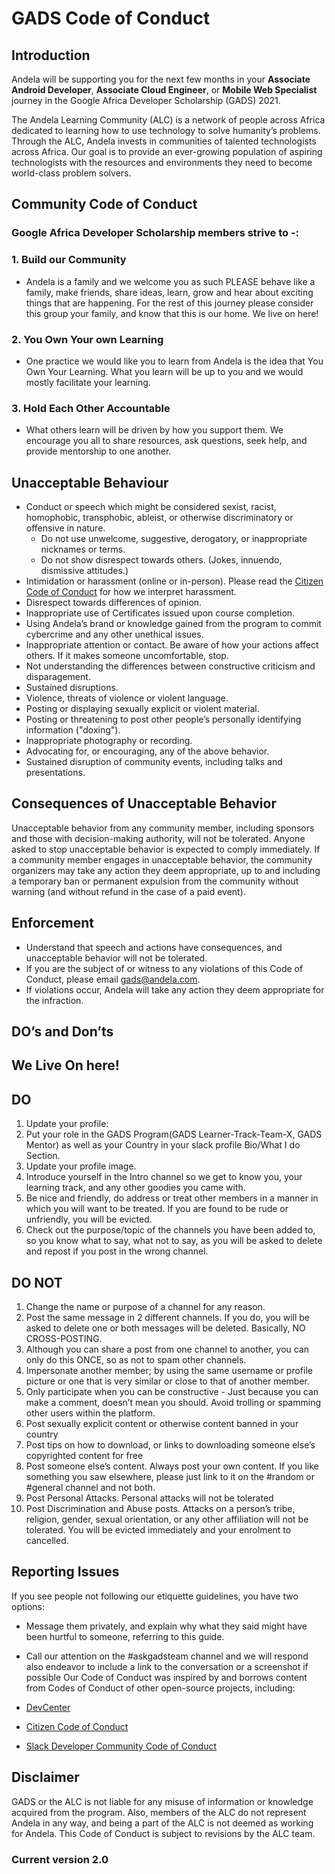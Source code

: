 # GADS Code of Conduct

## Introduction

Andela will be supporting you for the next few months in your **Associate Android Developer**, **Associate Cloud Engineer**, or **Mobile Web Specialist** journey in the Google Africa Developer Scholarship (GADS) 2021.

The Andela Learning Community (ALC) is a network of people across Africa dedicated to learning how to use technology to solve humanity’s problems. Through the ALC, Andela invests in communities of talented technologists across Africa. Our goal is to provide an ever-growing population of aspiring technologists with the resources and environments they need to become world-class problem solvers. 


## Community Code of Conduct


### Google Africa Developer Scholarship **members strive to -:**

### **1. Build our Community**

- Andela is a family and we welcome you as such PLEASE behave like a family, make friends, share ideas, learn, grow and hear about exciting things that are happening. For the rest of this journey please consider this group your family, and know that this is our home. We live on here!

### **2. You Own Your own Learning**

- One practice we would like you to learn from Andela is the idea that You Own Your Learning. What you learn will be up to you and we would mostly facilitate your learning.

### **3. Hold Each Other Accountable**

- What others learn will be driven by how you support them. We encourage you all to share resources, ask questions, seek help, and provide mentorship to one another.

## **Unacceptable Behaviour**

- Conduct or speech which might be considered sexist, racist, homophobic, transphobic, ableist, or otherwise discriminatory or offensive in nature.
  - Do not use unwelcome, suggestive, derogatory, or inappropriate nicknames or terms.
  - Do not show disrespect towards others. (Jokes, innuendo, dismissive attitudes.)
- Intimidation or harassment (online or in-person). Please read the [Citizen Code of Conduct](http://citizencodeofconduct.org/) for how we interpret harassment.
- Disrespect towards differences of opinion.
- Inappropriate use of Certificates issued upon course completion.
- Using Andela’s brand or knowledge gained from the program to commit cybercrime and any other unethical issues.
- Inappropriate attention or contact. Be aware of how your actions affect others. If it makes someone uncomfortable, stop.
- Not understanding the differences between constructive criticism and disparagement.
- Sustained disruptions.
- Violence, threats of violence or violent language.
- Posting or displaying sexually explicit or violent material.
- Posting or threatening to post other people’s personally identifying information ("doxing").
- Inappropriate photography or recording.
- Advocating for, or encouraging, any of the above behavior.
- Sustained disruption of community events, including talks and presentations.

## Consequences of Unacceptable Behavior

Unacceptable behavior from any community member, including sponsors and those with decision-making authority, will not be tolerated.
Anyone asked to stop unacceptable behavior is expected to comply immediately.
If a community member engages in unacceptable behavior, the community organizers may take any action they deem appropriate, up to and including a temporary ban or permanent expulsion from the community without warning (and without refund in the case of a paid event).

## Enforcement

- Understand that speech and actions have consequences, and unacceptable behavior will not be tolerated.
- If you are the subject of or witness to any violations of this Code of Conduct, please email [gads@andela.com](https://community.andela.com/c/start-here/gads@andela.com).
- If violations occur, Andela will take any action they deem appropriate for the infraction.

## DO’s and Don’ts

## We Live On here!

## **DO**

1. Update your profile:
1. Put your role in the GADS Program(GADS Learner-Track-Team-X, GADS Mentor) as well as your Country in your slack profile Bio/What I do Section.
1. Update your profile image. 
1. Introduce yourself in the Intro channel so we get to know you, your learning track, and any other goodies you came with.
1. Be nice and friendly, do address or treat other members in a manner in which you will want to be treated. If you are found to be rude or unfriendly, you will be evicted.
1. Check out the purpose/topic of the channels you have been added to, so you know what to say, what not to say, as you will be asked to delete and repost if you post in the wrong channel.

## **DO NOT**

1. Change the name or purpose of a channel for any reason.
1. Post the same message in 2 different channels. If you do, you will be asked to delete one or both messages will be deleted. Basically, NO CROSS-POSTING.
  1. Although you can share a post from one channel to another, you can only do this ONCE, so as not to spam other channels.
1. Impersonate another member; by using the same username or profile picture or one that is very similar or close to that of another member.
1. Only participate when you can be constructive - Just because you can make a comment, doesn’t mean you should. Avoid trolling or spamming other users within the platform.
1. Post sexually explicit content or otherwise content banned in your country
1. Post tips on how to download, or links to downloading someone else’s copyrighted content for free
1. Post someone else’s content. Always post your own content. If you like something you saw elsewhere, please just link to it on the #random or #general channel and not both.
1. Post Personal Attacks. Personal attacks will not be tolerated
1. Post Discrimination and Abuse posts. Attacks on a person’s tribe, religion, gender, sexual orientation, or any other affiliation will not be tolerated. You will be evicted immediately and your enrolment to cancelled.

## **Reporting Issues**

If you see people not following our etiquette guidelines, you have two options:
- Message them privately, and explain why what they said might have been hurtful to someone, referring to this guide.
- Call our attention on the #askgadsteam channel and we will respond also endeavor to include a link to the conversation or a screenshot if possible
Our Code of Conduct was inspired by and borrows content from Codes of Conduct of other open-source projects, including: 

- [DevCenter](https://slack-files.com/T08K70NPN-F46SVPCL9-e1d7feeffa)
- [Citizen Code of Conduct](http://citizencodeofconduct.org/)
- [Slack Developer Community Code of Conduct](https://api.slack.com/docs/community-code-of-conduct)

## **Disclaimer**

GADS or the ALC is not liable for any misuse of information or knowledge acquired from the program. Also, members of the ALC do not represent Andela in any way, and being a part of the ALC is not deemed as working for Andela. This Code of Conduct is subject to revisions by the ALC team. 

### **Current version 2.0**
